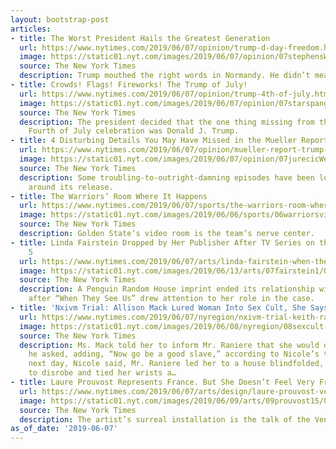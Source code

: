 ```yaml
---
layout: bootstrap-post
articles:
- title: The Worst President Hails the Greatest Generation
  url: https://www.nytimes.com/2019/06/07/opinion/trump-d-day-freedom.html
  image: https://static01.nyt.com/images/2019/06/07/opinion/07stephensWeb/07stephensWeb-facebookJumbo.jpg
  source: The New York Times
  description: Trump mouthed the right words in Normandy. He didn’t mean them.
- title: Crowds! Flags! Fireworks! The Trump of July!
  url: https://www.nytimes.com/2019/06/07/opinion/trump-4th-of-july.html
  image: https://static01.nyt.com/images/2019/06/07/opinion/07starspangled/07starspangled-facebookJumbo.jpg
  source: The New York Times
  description: The president decided that the one thing missing from the capital’s
    Fourth of July celebration was Donald J. Trump.
- title: 4 Disturbing Details You May Have Missed in the Mueller Report
  url: https://www.nytimes.com/2019/06/07/opinion/mueller-report-trump-impeachment.html
  image: https://static01.nyt.com/images/2019/06/07/opinion/07jurecicWeb/07jurecicWeb-facebookJumbo.jpg
  source: The New York Times
  description: Some troubling-to-outright-damning episodes have been lost in the noise
    around its release.
- title: The Warriors’ Room Where It Happens
  url: https://www.nytimes.com/2019/06/07/sports/the-warriors-room-where-it-happens.html
  image: https://static01.nyt.com/images/2019/06/06/sports/06warriorsvideo2/06warriorsvideo2-facebookJumbo.jpg
  source: The New York Times
  description: Golden State’s video room is the team’s nerve center.
- title: Linda Fairstein Dropped by Her Publisher After TV Series on the Central Park
    5
  url: https://www.nytimes.com/2019/06/07/arts/linda-fairstein-when-they-see-us.html
  image: https://static01.nyt.com/images/2019/06/13/arts/07fairstein1/07fairstein1-facebookJumbo.jpg
  source: The New York Times
  description: A Penguin Random House imprint ended its relationship with the prosecutor-turned-novelist
    after “When They See Us” drew attention to her role in the case.
- title: 'Nxivm Trial: Allison Mack Lured Woman Into Sex Cult, She Says'
  url: https://www.nytimes.com/2019/06/07/nyregion/nxivm-trial-keith-raniere.html
  image: https://static01.nyt.com/images/2019/06/08/nyregion/08sexcult-print/07sexcult_mack-facebookJumbo.jpg
  source: The New York Times
  description: Ms. Mack told her to inform Mr. Raniere that she would do anything
    he asked, adding, “Now go be a good slave,” according to Nicole’s testimony. The
    next day, Nicole said, Mr. Raniere led her to a house blindfolded, ordered her
    to disrobe and tied her wrists a…
- title: Laure Prouvost Represents France. But She Doesn’t Feel Very French.
  url: https://www.nytimes.com/2019/06/07/arts/design/laure-prouvost-venice-biennale.html
  image: https://static01.nyt.com/images/2019/06/09/arts/09prouvost15/09prouvost15-facebookJumbo.jpg
  source: The New York Times
  description: The artist’s surreal installation is the talk of the Venice Biennale.
as_of_date: '2019-06-07'
---
```


